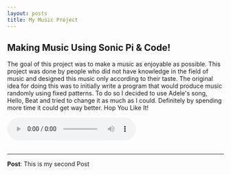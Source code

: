 ```yaml
---
layout: posts
title: My Music Project
---
```


## Making Music Using Sonic Pi & Code!

The goal of this project was to make a music as enjoyable as possible. This project was done by people who did not have knowledge in the field of music and designed this music only according to their taste.
The original idea for doing this was to initially write a program that would produce music randomly using fixed patterns.
To do so I decided to use Adele's song, Hello, Beat and tried to change it as much as I could.
Definitely by spending more time it could get way better.
Hop You Like It!

<audio controls>
    <source src="..\assets\Musics\SonicPi.mp3" type = "audio/mp3">
</audio>
<br><br>

---

**Post**: This is my second Post